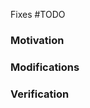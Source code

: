 <!-- markdownlint-disable MD041 -- this is rendered within existing HTML, so allow starting without an H1 -->

<!--

### Before you open your PR

- Run `make pre-commit -B` to fix codegen and lint problems (build will fail).
- [Signed-off your commits](https://github.com/apps/dco/) (otherwise the DCO check will fail).
- Used [a conventional commit message](https://www.conventionalcommits.org/en/v1.0.0/).

### When you open your PR

- PR title format should also conform to [conventional commits](https://www.conventionalcommits.org/en/v1.0.0/).
- "Fixes #" is in both the PR title (for release notes) and this description (to automatically link and close the issue).
- Create the PR as draft.
- Once builds are green, mark your PR "Ready for review".

When changes are requested, please address them and then dismiss the review to get it reviewed again.

-->

<!-- Does this PR fix an issue -->

Fixes #TODO

### Motivation

<!-- TODO: Say why you made your changes. -->

### Modifications

<!-- TODO: Say what changes you made. -->
<!-- TODO: Attach screenshots if you changed the UI. -->

### Verification

<!-- TODO: Say how you tested your changes. -->
